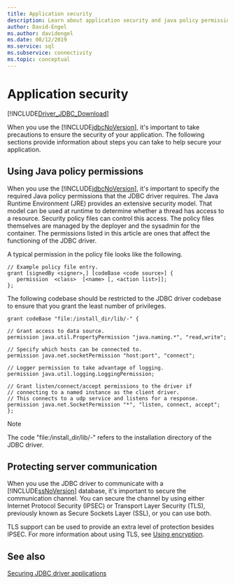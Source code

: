 ```yaml
---
title: Application security
description: Learn about application security and java policy permissions when developing an application using the JDBC driver.
author: David-Engel
ms.author: davidengel
ms.date: 08/12/2019
ms.service: sql
ms.subservice: connectivity
ms.topic: conceptual
---
```

# Application security

[!INCLUDE[Driver_JDBC_Download](../../includes/driver_jdbc_download.md)]

When you use the [!INCLUDE[jdbcNoVersion](../../includes/jdbcnoversion_md.md)], it's important to take precautions to ensure the security of your application. The following sections provide information about steps you can take to help secure your application.

## Using Java policy permissions

When you use the [!INCLUDE[jdbcNoVersion](../../includes/jdbcnoversion_md.md)], it's important to specify the required Java policy permissions that the JDBC driver requires. The Java Runtime Environment (JRE) provides an extensive security model. That model can be used at runtime to determine whether a thread has access to a resource. Security policy files can control this access. The policy files themselves are managed by the deployer and the sysadmin for the container. The permissions listed in this article are ones that affect the functioning of the JDBC driver.

A typical permission in the policy file looks like the following.

```config
// Example policy file entry.
grant [signedBy <signer>,] [codeBase <code source>] {
   permission  <class>  [<name> [, <action list>]];
};
```

 The following codebase should be restricted to the JDBC driver codebase to ensure that you grant the least number of privileges.

```config
grant codeBase "file:/install_dir/lib/-" {

// Grant access to data source.
permission java.util.PropertyPermission "java.naming.*", "read,write";

// Specify which hosts can be connected to.
permission java.net.socketPermission "host:port", "connect";

// Logger permission to take advantage of logging.
permission java.util.logging.LoggingPermission;

// Grant listen/connect/accept permissions to the driver if
// connecting to a named instance as the client driver.
// This connects to a udp service and listens for a response.
permission java.net.SocketPermission "*", "listen, connect, accept";
};
```

> [!NOTE]
> The code "file:/install_dir/lib/-" refers to the installation directory of the JDBC driver.

## Protecting server communication

When you use the JDBC driver to communicate with a [!INCLUDE[ssNoVersion](../../includes/ssnoversion-md.md)] database, it's important to secure the communication channel. You can secure the channel by using either Internet Protocol Security (IPSEC) or Transport Layer Security (TLS), previously known as Secure Sockets Layer (SSL), or you can use both.

TLS support can be used to provide an extra level of protection besides IPSEC. For more information about using TLS, see [Using encryption](using-ssl-encryption.md).

## See also

[Securing JDBC driver applications](securing-jdbc-driver-applications.md)
